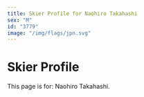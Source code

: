 ```yaml
---
title: Skier Profile for Naohiro Takahashi
sex: "M"
id: "3779"
image: "/img/flags/jpn.svg" 
---
```


# Skier Profile

This page is for: Naohiro Takahashi.
    
